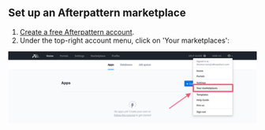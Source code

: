 ## Set up an Afterpattern marketplace

1. [Create a free Afterpattern account](https://afterpattern.com/users/sign_up).  
2. Under the top-right account menu, click on 'Your marketplaces':

![your marketplaces](images/ap-your-marketplaces.png) 

